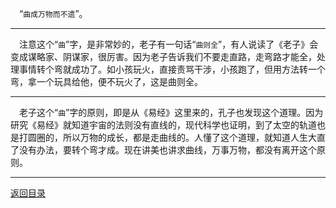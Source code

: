 &emsp;“``曲成万物而不遗``”。
___
&emsp;注意这个“``曲``”字，是非常妙的，老子有一句话“``曲则全``”，有人说读了《老子》会变成谋略家、阴谋家，很厉害。因为老子告诉我们不要走直路，走弯路才能全，处理事情转个弯就成功了。如小孩玩火，直接责骂干涉，小孩跑了，但用方法转一个弯，拿一个玩具给他，便不玩火了，这是曲则全。
___
&emsp;老子这个“``曲``”字的原则，即是从《易经》这里来的，孔子也发现这个道理。因为研究《易经》就知道宇宙的法则没有直线的，现代科学也证明，到了太空的轨道也是打圆圈的，所以万物的成长，都是走曲线的。人懂了这个道理，就知道人生大直了没有办法，要转个弯才成。现在讲美也讲求曲线，万事万物，都没有离开这个原则。
___
[返回目录](../../master/README.md#目录)